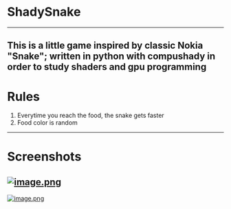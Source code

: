 # ShadySnake
---
This is a little game inspired by classic Nokia "Snake"; written in python with compushady in order to study shaders and gpu programming
---
# Rules
1) Everytime you reach the food, the snake gets faster
2) Food color is random
---
# Screenshots
[![image.png](https://i.postimg.cc/Pq7V54gd/image.png)](https://postimg.cc/xkK3sKjZ)
---
[![image.png](https://i.postimg.cc/xCYJMDD5/image.png)](https://postimg.cc/KKq8hWY3)
